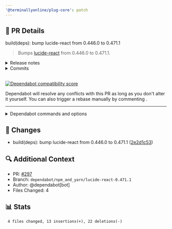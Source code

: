 ```yaml
---
'@terminallyonline/plug-core': patch
---
```


## 🔄 PR Details
build(deps): bump lucide-react from 0.446.0 to 0.471.1

> Bumps [lucide-react](https://github.com/lucide-icons/lucide/tree/HEAD/packages/lucide-react) from 0.446.0 to 0.471.1.
<details>
<summary>Release notes</summary>
<p><em>Sourced from <a href=https://github.com/lucide-icons/lucide/releases>lucide-react's releases</a>.</em></p>
<blockquote>
<h2>Hotfix Lucide React exports</h2>
<h2>What's Changed</h2>
<ul>
<li>fix(lucide-react) Adds type module in package.json by <a href=https://github.com/ericfennis><code>@​ericfennis</code></a> in <a href=https://redirect.github.com/lucide-icons/lucide/pull/2731>lucide-icons/lucide#2731</a></li>
</ul>
<h2>Dynamic Icon component Lucide React and new icons 0.471.0</h2>
<h2>New Dynamic Icon Component (lucide-react)</h2>
<p>This is an easier approach than the previous <code>dynamicIconImports</code> we exported in the library. This one supports all environments.
We removed the examples in the docs of how you can make a dynamic icon yourself with a dedicated DynamicIcon component.
This one fetches the icon data itself and renders it instead of fetching the Icon component from the library.
This makes it more flexible with all the frontend frameworks and libraries that exist for React.</p>
<blockquote>
<p>:rotating_light:
Not recommended for regular applications that work fine with the regular static icon components.
Using the dynamic icon component increases build time, separate bundles, and separate network requests for each icon.</p>
</blockquote>
<h3>How to use</h3>
<p><code>DynamicIcon</code> is useful for applications that want to show icons dynamically by icon name, for example when using a content management system where icon names are stored in a database.</p>
<pre lang=jsx><code>const App = () =&gt; (
  &lt;DynamicIcon name=&quot;camera&quot; color=&quot;red&quot; size={48} /&gt;
);
</code></pre>
<h3>Possible Breaking changes</h3>
<p>We have switched to the <a href=https://nodejs.org/api/packages.html#exports-sugar>&quot;exports&quot;</a> property in <code>package.json</code>. This can cause issues if you have directly imported scripts from the package. Please open an issue if we need to refine this export map.</p>
<h2>New icons 🎨</h2>
<ul>
<li><code>triangle-dashed</code> (<a href=https://github.com/lucide-icons/lucide/tree/HEAD/packages/lucide-react/issues/2652>#2652</a>) by <a href=https://github.com/Yohh><code>@​Yohh</code></a></li>
</ul>
<h2>New icons 0.470.0</h2>
<h2>New icons 🎨</h2>
<ul>
<li><code>house-wifi</code> (<a href=https://github.com/lucide-icons/lucide/tree/HEAD/packages/lucide-react/issues/2723>#2723</a>) by <a href=https://github.com/akshaymemane><code>@​akshaymemane</code></a></li>
</ul>
<h2>Modified Icons 🔨</h2>
<ul>
<li><code>rat</code> (<a href=https://github.com/lucide-icons/lucide/tree/HEAD/packages/lucide-react/issues/2692>#2692</a>) by <a href=https://github.com/jguddas><code>@​jguddas</code></a></li>
</ul>
<h2>New icons 0.469.0</h2>
<h2>Modified Icons 🔨</h2>
<ul>
<li><code>snowflake</code> (<a href=https://github.com/lucide-icons/lucide/tree/HEAD/packages/lucide-react/issues/2610>#2610</a>) by <a href=https://github.com/karsa-mistmere><code>@​karsa-mistmere</code></a></li>
</ul>
<!-- raw HTML omitted -->
</blockquote>
<p>... (truncated)</p>
</details>
<details>
<summary>Commits</summary>
<ul>
<li><a href=https://github.com/lucide-icons/lucide/commit/31c3fefc17eca4ab54985354ff4f4f5e366dfd7f><code>31c3fef</code></a> fix(lucide-react) Adds type module in package.json (<a href=https://github.com/lucide-icons/lucide/tree/HEAD/packages/lucide-react/issues/2731>#2731</a>)</li>
<li><a href=https://github.com/lucide-icons/lucide/commit/58c2e108c3398f09fa5a43b0c88e9bf526319fcc><code>58c2e10</code></a> feat(lucide-react): Add DynamicIcon component (<a href=https://github.com/lucide-icons/lucide/tree/HEAD/packages/lucide-react/issues/2686>#2686</a>)</li>
<li><a href=https://github.com/lucide-icons/lucide/commit/970fc3d4be3b1c6e30361a4b96c6fa080c2b1e50><code>970fc3d</code></a> fix(lucide-react): support React 19 (<a href=https://github.com/lucide-icons/lucide/tree/HEAD/packages/lucide-react/issues/2666>#2666</a>)</li>
<li><a href=https://github.com/lucide-icons/lucide/commit/4f038d5fe8b13e00031311af6975a43d2d735e9e><code>4f038d5</code></a> feat(docs): add Bun.sh support to documentation (<a href=https://github.com/lucide-icons/lucide/tree/HEAD/packages/lucide-react/issues/2642>#2642</a>)</li>
<li><a href=https://github.com/lucide-icons/lucide/commit/1d5c725b58876c7df258268c4fe0d49a660a430c><code>1d5c725</code></a> Fix path image backer</li>
<li><a href=https://github.com/lucide-icons/lucide/commit/d9a011994af457544388bd281da9329c27723f08><code>d9a0119</code></a> feat(readme): add pdfme as an awesome backer (<a href=https://github.com/lucide-icons/lucide/tree/HEAD/packages/lucide-react/issues/2639>#2639</a>)</li>
<li><a href=https://github.com/lucide-icons/lucide/commit/c6c645ca7fc9655a2617de9b0229556468a121b0><code>c6c645c</code></a> docs(readme): Update readme files (<a href=https://github.com/lucide-icons/lucide/tree/HEAD/packages/lucide-react/issues/2634>#2634</a>)</li>
<li><a href=https://github.com/lucide-icons/lucide/commit/b1777430b90cc658b6b9a5b88b418da5b84d2366><code>b177743</code></a> feat(lucide-react, lucide-preact, lucide-react-native, lucide-solid, lucide-v...</li>
<li><a href=https://github.com/lucide-icons/lucide/commit/b8cd54f1b2e2f6658d000a0bd6a5bf45d100b8f5><code>b8cd54f</code></a> chore: Update dependencies (<a href=https://github.com/lucide-icons/lucide/tree/HEAD/packages/lucide-react/issues/2570>#2570</a>)</li>
<li><a href=https://github.com/lucide-icons/lucide/commit/5dfcfc8d1a23f833045396a640d9c15945c52262><code>5dfcfc8</code></a> build(deps): bump rollup from 4.21.0 to 4.22.4 (<a href=https://github.com/lucide-icons/lucide/tree/HEAD/packages/lucide-react/issues/2521>#2521</a>)</li>
<li>See full diff in <a href=https://github.com/lucide-icons/lucide/commits/0.471.1/packages/lucide-react>compare view</a></li>
</ul>
</details>
<br />


[![Dependabot compatibility score](https://dependabot-badges.githubapp.com/badges/compatibility_score?dependency-name=lucide-react&package-manager=npm_and_yarn&previous-version=0.446.0&new-version=0.471.1)](https://docs.github.com/en/github/managing-security-vulnerabilities/about-dependabot-security-updates#about-compatibility-scores)

Dependabot will resolve any conflicts with this PR as long as you don't alter it yourself. You can also trigger a rebase manually by commenting .

[//]: # (dependabot-automerge-start)
[//]: # (dependabot-automerge-end)

---

<details>
<summary>Dependabot commands and options</summary>
<br />

You can trigger Dependabot actions by commenting on this PR:
-  will rebase this PR
-  will recreate this PR, overwriting any edits that have been made to it
-  will merge this PR after your CI passes on it
-  will squash and merge this PR after your CI passes on it
-  will cancel a previously requested merge and block automerging
-  will reopen this PR if it is closed
-  will close this PR and stop Dependabot recreating it. You can achieve the same result by closing it manually
-  will show all of the ignore conditions of the specified dependency
-  will close this PR and stop Dependabot creating any more for this major version (unless you reopen the PR or upgrade to it yourself)
-  will close this PR and stop Dependabot creating any more for this minor version (unless you reopen the PR or upgrade to it yourself)
-  will close this PR and stop Dependabot creating any more for this dependency (unless you reopen the PR or upgrade to it yourself)


</details>

## 📝 Changes
- build(deps): bump lucide-react from 0.446.0 to 0.471.1 ([2e2d1c53](https://github.com/Terminally-Online/plug/commit/2e2d1c53333c50a6423f081b13ace2c2438ab69e))

## 🔍 Additional Context
- PR: [#297](https://github.com/Terminally-Online/plug/pull/297)
- Branch: `dependabot/npm_and_yarn/lucide-react-0.471.1`
- Author: @dependabot[bot]
- Files Changed: 4

## 📊 Stats
```diff
 4 files changed, 13 insertions(+), 22 deletions(-)
```
